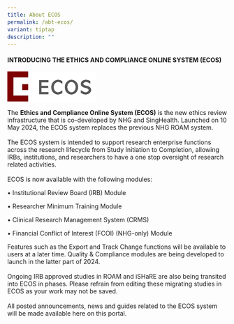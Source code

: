 ```yaml
---
title: About ECOS
permalink: /abt-ecos/
variant: tiptap
description: ""
---
```

<h4><strong>INTRODUCING THE ETHICS AND COMPLIANCE ONLINE SYSTEM&nbsp;(ECOS)</strong></h4>
<p></p>
<div class="isomer-image-wrapper">
<img style="width: 40%;" height="auto" width="100%" alt="" src="/images/ECOS Logo/ECOS_Logo_Sm.jpg">
</div>
<p></p>
<p></p>
<p>The <strong>Ethics and Compliance Online System (ECOS)</strong> is the new
ethics review infrastructure that is co-developed by NHG and SingHealth.
Launched on 10 May 2024, the ECOS system replaces the previous NHG ROAM
system.
<br>
<br>The ECOS system is intended to support research enterprise functions across
the research lifecycle from Study Initiation to Completion, allowing IRBs,
institutions, and researchers to have a one stop oversight of research
related activities.
<br>
<br>ECOS is now available with the following modules:</p>
<p>• Institutional Review Board (IRB) Module</p>
<p>• Researcher Minimum Training Module</p>
<p>• Clinical Research Management System (CRMS)</p>
<p>• Financial Conflict of Interest (FCOI) (NHG-only) Module</p>
<p></p>
<p>Features such as the Export and Track Change functions will be available
to users at a later time.&nbsp;Quality &amp; Compliance modules are being
developed to launch in the latter part of 2024.
<br>
<br>Ongoing IRB approved studies in ROAM and iSHaRE are also being transited
into ECOS in phases.&nbsp;Please refrain from editing these migrating studies
in ECOS as your work may not be saved.
<br>
<br>All posted announcements, news and guides related to the ECOS system will
be made available here on this&nbsp;portal.</p>
<p></p>
